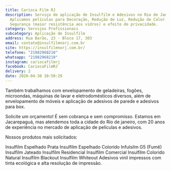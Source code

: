 ```yaml
---
title: Carioca Film RJ
description: Serviço de aplicação de Insulfilm e Adesivos no Rio de Janeiro
  Aplicamos películas para Decoração, Redução de Luz, Redução de Calor,
  Segurança (maior resistência aos vidros) e efeito de privacidade.
category: Serviços Profissionais
subcategory: Aplicação de Insulfilm
address: Rua Barão, 23 - Bloco 17, 303
email: contato@insulfilmnorj.com.br
site: https://insulfilmnorj.com.br/
telefone: "21982968210"
whatsapp: "21982968210"
instagram: cariocafilmrj
facebook: CariocaFilmRJ
delivery: 2
date: 2020-04-30 10:50:29
---
```

Também trabalhamos com envelopamento de geladeiras, fogões, microondas, máquinas de lavar e eletrodomésticos diversos, além de envelopamento de móveis e aplicação de adesivos de parede e adesivos para box. 

Solicite um orçamento! É sem cobrança e sem compromisso. Estamos em Jacarepaguá, mas atendemos toda a cidade do Rio de janeiro, com 20 anos de experiência no mercado de aplicação de películas e adesivos. 

Nossos produtos mais solicitados: 

Insulfilm Espelhado Prata Insulfilm Espelhado Colorido
Infulsilm G5 (Fumê)
Insulfilm Jateado
Insulfilm Residencial
Insulfilm Comercial
Insulfilm Colorido Natural
Insulfilm Blackout
Insulfilm Whiteout
Adesivos vinil impressos com tinta ecológica e alta resolução de impressão.